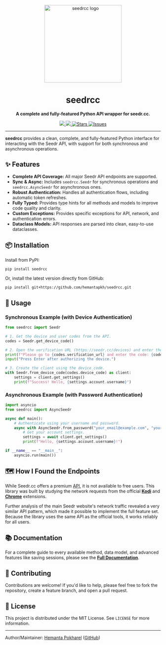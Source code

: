 <p align="center">
  <img src="https://raw.githubusercontent.com/hemantapkh/seedrcc/master/docs/images/seedrcc.png" width="250" alt="seedrcc logo">
</p>

<h1 align="center">seedrcc</h1>

<p align="center">
  <strong>A complete and fully-featured Python API wrapper for seedr.cc.</strong>
</p>

<p align="center">
<a href="https://pypi.org/project/seedrcc">
<img src='https://img.shields.io/pypi/v/seedrcc.svg'>
</a>
<a href="https://pepy.tech/project/seedrcc">
<img src='https://pepy.tech/badge/seedrcc'>
</a>
<a href="https://github.com/hemantapkh/seedrcc/stargazers">
<img src="https://img.shields.io/github/stars/hemantapkh/seedrcc" alt="Stars"/>
</a>
<a href="https://github.com/hemantapkh/seedrcc/issues">
<img src="https://img.shields.io/github/issues/hemantapkh/seedrcc" alt="Issues"/>
</a>
</p>

---

**seedrcc** provides a clean, complete, and fully-featured Python interface for interacting with the Seedr API, with support for both synchronous and asynchronous operations.

## ✨ Features

- **Complete API Coverage:** All major Seedr API endpoints are supported.
- **Sync & Async:** Includes `seedrcc.Seedr` for synchronous operations and `seedrcc.AsyncSeedr` for asynchronous ones.
- **Robust Authentication:** Handles all authentication flows, including automatic token refreshes.
- **Fully Typed:** Provides type hints for all methods and models to improve code quality and clarity.
- **Custom Exceptions:** Provides specific exceptions for API, network, and authentication errors.
- **Dataclass Models:** API responses are parsed into clean, easy-to-use dataclasses.

## 📦 Installation

Install from PyPI:

```bash
pip install seedrcc
```

Or, install the latest version directly from GitHub:

```bash
pip install git+https://github.com/hemantapkh/seedrcc.git
```

## 🚀 Usage

### Synchronous Example (with Device Authentication)

```python
from seedrcc import Seedr

# 1. Get the device and user codes from the API.
codes = Seedr.get_device_code()

# 2. Open the verification URL (https://seedr.cc/devices) and enter the user code.
print(f"Please go to {codes.verification_url} and enter the code: {codes.user_code}")
input("Press Enter after authorizing the device.")

# 3. Create the client using the device_code.
with Seedr.from_device_code(codes.device_code) as client:
    settings = client.get_settings()
    print(f"Success! Hello, {settings.account.username}")
```

### Asynchronous Example (with Password Authentication)

```python
import asyncio
from seedrcc import AsyncSeedr

async def main():
    # Authenticate using your username and password.
    async with AsyncSeedr.from_password("your_email@example.com", "your_password") as client:
        # Get your account settings.
        settings = await client.get_settings()
        print(f"Hello, {settings.account.username}!")

if __name__ == "__main__":
    asyncio.run(main())
```

<a name="how-i-got-the-api-endpoints"></a>
## 🗺️ How I Found the Endpoints

While Seedr.cc offers a premium [API](https://www.seedr.cc/docs/api/rest/v1/), it is not available to free users. This library was built by studying the network requests from the official **[Kodi](https://github.com/DannyZB/seedr_kodi)** and **[Chrome](https://github.com/DannyZB/seedr_chrome)** extensions.

Further analysis of the main Seedr website's network traffic revealed a very similar API pattern, which made it possible to implement the full feature set. Because the library uses the same API as the official tools, it works reliably for all users.

## 📚 Documentation

For a complete guide to every available method, data model, and advanced features like saving sessions, please see the **[Full Documentation](https://seedrcc.readthedocs.io/)**.

## 🙌 Contributing

Contributions are welcome! If you'd like to help, please feel free to fork the repository, create a feature branch, and open a pull request.

## 📄 License

This project is distributed under the MIT License. See `LICENSE` for more information.

---
Author/Maintainer: [Hemanta Pokharel](https://hemantapkh.com) ([GitHub](https://github.com/hemantapkh))

